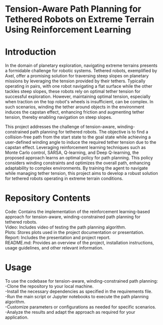 # Tension-Aware Path Planning for Tethered Robots on Extreme Terrain Using Reinforcement Learning

# Introduction
In the domain of planetary exploration, navigating extreme terrains presents a formidable challenge for robotic systems. Tethered robots, exemplified by Axel, offer a promising solution for traversing steep slopes on planetary missions by leveraging the tension provided by their tethers. Typically operating in pairs, with one robot navigating a flat surface while the other tackles steep slopes, these robots rely on optimal tether tension for successful exploration. However, maintaining optimal tension, especially when traction on the top robot's wheels is insufficient, can be complex. In such scenarios, winding the tether around objects in the environment induces the capstan effect, enhancing friction and augmenting tether tension, thereby enabling navigation on steep slopes.

This project addresses the challenge of tension-aware, winding-constrained path planning for tethered robots. The objective is to find a collision-free path from the start state to the goal state while achieving a user-defined winding angle to induce the required tether tension due to the capstan effect. Leveraging reinforcement learning techniques such as Monte Carlo control, SARSA, Q-learning, and Deep Q-learning, the proposed approach learns an optimal policy for path planning. This policy considers winding constraints and optimizes the overall path, enhancing adaptability to complex environments. By training the agent to navigate while managing tether tension, this project aims to develop a robust solution for tethered robots operating in extreme terrain conditions.


# Repository Contents

Code: Contains the implementation of the reinforcement learning-based approach for tension-aware, winding-constrained path planning for tethered robots.<br />
Video: Includes video of testing the path planning algorithm.<br />
Plots: Stores plots used in the project documentation or presentation.<br />
Report: Includes the presentation and project report.<br />
README.md: Provides an overview of the project, installation instructions, usage guidelines, and other relevant information. <br />


# Usage

To use the codebase for tension-aware, winding-constrained path planning:<br />
-Clone the repository to your local machine.<br />
-Install the necessary dependencies as specified in the requirements file.<br />
-Run the main script or Jupyter notebooks to execute the path planning algorithm.<br />
-Customize parameters or configurations as needed for specific scenarios.<br />
-Analyze the results and adapt the approach as required for your application.<br />
